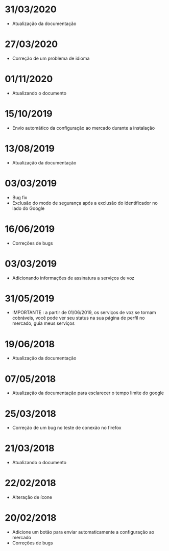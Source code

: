 # 31/03/2020

- Atualização da documentação

# 27/03/2020

- Correção de um problema de idioma

# 01/11/2020

- Atualizando o documento

# 15/10/2019

- Envio automático da configuração ao mercado durante a instalação

# 13/08/2019

- Atualização da documentação

# 03/03/2019

- Bug fix
- Exclusão do modo de segurança após a exclusão do identificador no lado do Google

# 16/06/2019

- Correções de bugs

# 03/03/2019

- Adicionando informações de assinatura a serviços de voz

# 31/05/2019

- IMPORTANTE : a partir de 01/06/2019, os serviços de voz se tornam cobráveis, você pode ver seu status na sua página de perfil no mercado, guia meus serviços

# 19/06/2018

- Atualização da documentação

# 07/05/2018

- Atualização da documentação para esclarecer o tempo limite do google

# 25/03/2018

- Correção de um bug no teste de conexão no firefox

# 21/03/2018

- Atualizando o documento

# 22/02/2018

- Alteração de ícone

# 20/02/2018

- Adicione um botão para enviar automaticamente a configuração ao mercado
- Correções de bugs
